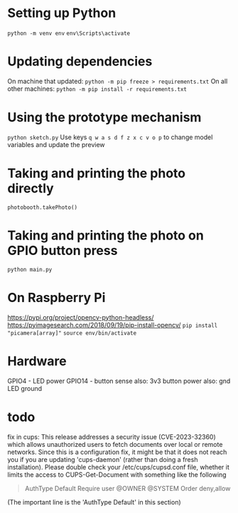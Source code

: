 # Setting up Python
`python -m venv env`
`env\Scripts\activate`

# Updating dependencies
On machine that updated: `python -m pip freeze > requirements.txt`
On all other machines: `python -m pip install -r requirements.txt`

# Using the prototype mechanism
`python sketch.py`
Use keys `q w a s d f z x c v o p` to change model variables and update the preview

# Taking and printing the photo directly
`photobooth.takePhoto()`

# Taking and printing the photo on GPIO button press
`python main.py`

# On Raspberry Pi
https://pypi.org/project/opencv-python-headless/
https://pyimagesearch.com/2018/09/19/pip-install-opencv/
`pip install "picamera[array]"`
`source env/bin/activate`

# Hardware
GPIO4 - LED power
GPIO14 - button sense
also: 3v3 button power
also: gnd LED ground

# todo
fix in cups:
  This release addresses a security issue (CVE-2023-32360) which allows
  unauthorized users to fetch documents over local or remote networks.
  Since this is a configuration fix, it might be that it does not reach you if you
  are updating 'cups-daemon' (rather than doing a fresh installation).
  Please double check your /etc/cups/cupsd.conf file, whether it limits the access
  to CUPS-Get-Document with something like the following
  >  <Limit CUPS-Get-Document>
  >    AuthType Default
  >    Require user @OWNER @SYSTEM
  >    Order deny,allow
  >   </Limit>
  (The important line is the 'AuthType Default' in this section)